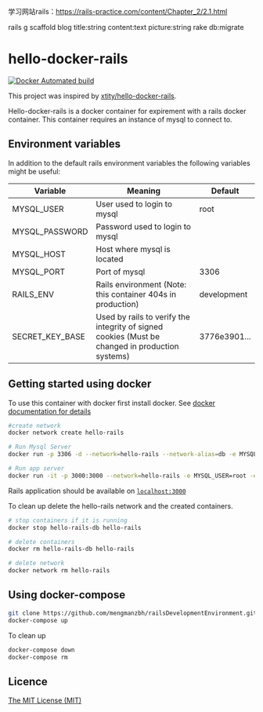 
学习网站rails：https://rails-practice.com/content/Chapter_2/2.1.html

rails g scaffold blog title:string content:text picture:string
rake db:migrate


# hello-docker-rails
[![Docker Automated build](https://img.shields.io/docker/automated/benjamincaldwell/hello-docker-rails.svg)](https://hub.docker.com/r/benjamincaldwell/hello-docker-rails/)

This project was inspired by [xtity/hello-docker-rails](https://github.com/xtity/hello-docker-rails).

Hello-docker-rails is a docker container for expirement with a rails docker container. This container requires an instance of mysql to connect to.

## Environment variables
In addition to the default rails environment variables the following variables might be useful:

| Variable        | Meaning                                                 | Default                                                                                                                          |
|-----------------|---------------------------------------------------------|----------------------------------------------------------------------------------------------------------------------------------|
| MYSQL_USER      | User used to login to mysql                             | root                                                                                                                             |
| MYSQL_PASSWORD  | Password used to login to mysql                         |                                                                                                                                  |
| MYSQL_HOST      | Host where mysql is located                             |                                                                                                                                  |
| MYSQL_PORT      | Port of mysql                                           | 3306                                                                                                                             |
| RAILS_ENV       | Rails environment (Note: this container 404s in production) | development                                                                                           |
| SECRET_KEY_BASE | Used by rails to verify the integrity of signed cookies (Must be changed in production systems) | 3776e3901... |

## Getting started using docker

To use this container with docker first install docker. See [docker documentation for details](https://docs.docker.com/engine/installation/#platform-support-matrix)

``` bash
#create network
docker network create hello-rails

# Run Mysql Server
docker run -p 3306 -d --network=hello-rails --network-alias=db -e MYSQL_ROOT_PASSWORD=password --name hello-rails-db mysql

# Run app server
docker run -it -p 3000:3000 --network=hello-rails -e MYSQL_USER=root -e MYSQL_PASSWORD=password -e MYSQL_HOST=db --name hello-rails benjamincaldwell/hello-docker-rails:latest
```

Rails application should be available on [`localhost:3000`](http://localhost:3000)

To clean up delete the hello-rails network and the created containers.

``` bash
# stop containers if it is running
docker stop hello-rails-db hello-rails

# delete containers
docker rm hello-rails-db hello-rails

# delete network 
docker network rm hello-rails
```

## Using docker-compose
``` bash
git clone https://github.com/mengmanzbh/railsDevelopmentEnvironment.git
docker-compose up
```

To clean up
```bash
docker-compose down
docker-compose rm
```
## Licence

[The MIT License (MIT)](https://github.com/benjamincaldwell/hello-docker-rails/blob/master/LICENSE)
